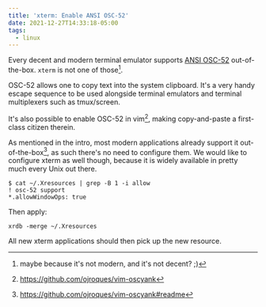 ```yaml
---
title: 'xterm: Enable ANSI OSC-52'
date: 2021-12-27T14:33:18-05:00
tags:
  - linux
---
```


Every decent and modern terminal emulator supports [ANSI OSC-52](https://invisible-island.net/xterm/ctlseqs/ctlseqs.html#h3-Operating-System-Commands) out-of-the-box. `xterm` is not one of those[^1].

<!--more-->

OSC-52 allows one to copy text into the system clipboard. It's a very handy escape sequence to be used alongside terminal emulators and terminal multiplexers such as tmux/screen.

It's also possible to enable OSC-52 in vim[^2], making copy-and-paste a first-class citizen therein.

As mentioned in the intro, most modern applications already support it out-of-the-box[^3], as such there's no need to configure them. We would like to configure xterm as well though, because it is widely available in pretty much every Unix out there.

```shell
$ cat ~/.Xresources | grep -B 1 -i allow
! osc-52 support
*.allowWindowOps: true
```

Then apply:

```shell
xrdb -merge ~/.Xresources
```

All new xterm applications should then pick up the new resource.

[^1]: maybe because it's not modern, and it's not decent? ;)
[^2]: https://github.com/ojroques/vim-oscyank
[^3]: https://github.com/ojroques/vim-oscyank#readme
